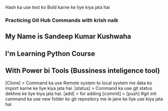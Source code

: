 Hash ka use text ko Bold karne ke liye kiya jata hai
### Practicing Git Hub Commands with krish naik
## My Name is Sandeep Kumar Kushwaha
## I'm Learning Python Course
## With Power bi Tools (Bussiness inteligence tool)

[Clone] > Command ka use Remote system to local system me data ko import karne ke liye kiya jata hai.
[status] > Command ka use git status dekhne ke liye kiya jata hai.
[add] > for adding
[commit] > 
[push]
#git init cammand ka use new folder ko git repository me le jane ke liye use kiya jata hai